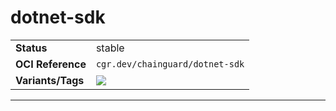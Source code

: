 <!--monopod:start-->
# dotnet-sdk
| | |
| - | - |
| **Status** | stable |
| **OCI Reference** | `cgr.dev/chainguard/dotnet-sdk` |
| **Variants/Tags** | ![](https://storage.googleapis.com/chainguard-images-build-outputs/summary/dotnet-sdk.svg) |
---
<!--monopod:end-->
